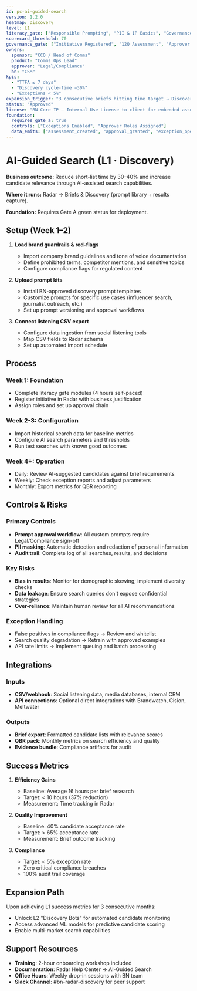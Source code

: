 ```yaml
---
id: pc-ai-guided-search
version: 1.2.0
heatmap: Discovery
level: L1
literacy_gate: ["Responsible Prompting", "PII & IP Basics", "Governance 101"]
scorecard_threshold: 70
governance_gate: ["Initiative Registered", "12Q Assessment", "Approver Sign-off", "Evidence Bundle", "Exceptions On"]
owners:
  sponsor: "CCO / Head of Comms"
  product: "Comms Ops Lead"
  approver: "Legal/Compliance"
  bn: "CSM"
kpis:
  - "TTFA ≤ 7 days"
  - "Discovery cycle-time −30%"
  - "Exceptions < 5%"
expansion_trigger: "3 consecutive briefs hitting time target → Discovery Bots (L2)"
status: "Approved"
license: "BN Core IP – Internal Use License to client for embedded assets"
foundation:
  requires_gate_a: true
  controls: ["Exceptions Enabled", "Approver Roles Assigned"]
  data_emits: ["assessment_created", "approval_granted", "exception_opened"]
---
```


# AI-Guided Search (L1 · Discovery)

**Business outcome:** Reduce short-list time by 30–40% and increase candidate relevance through AI-assisted search capabilities.

**Where it runs:** Radar → Briefs & Discovery (prompt library + results capture).

**Foundation:** Requires Gate A green status for deployment.

## Setup (Week 1–2)

1. **Load brand guardrails & red-flags**
   - Import company brand guidelines and tone of voice documentation
   - Define prohibited terms, competitor mentions, and sensitive topics
   - Configure compliance flags for regulated content

2. **Upload prompt kits**
   - Install BN-approved discovery prompt templates
   - Customize prompts for specific use cases (influencer search, journalist outreach, etc.)
   - Set up prompt versioning and approval workflows

3. **Connect listening CSV export**
   - Configure data ingestion from social listening tools
   - Map CSV fields to Radar schema
   - Set up automated import schedule

## Process

### Week 1: Foundation
- Complete literacy gate modules (4 hours self-paced)
- Register initiative in Radar with business justification
- Assign roles and set up approval chain

### Week 2-3: Configuration
- Import historical search data for baseline metrics
- Configure AI search parameters and thresholds
- Run test searches with known good outcomes

### Week 4+: Operation
- Daily: Review AI-suggested candidates against brief requirements
- Weekly: Check exception reports and adjust parameters
- Monthly: Export metrics for QBR reporting

## Controls & Risks

### Primary Controls
- **Prompt approval workflow**: All custom prompts require Legal/Compliance sign-off
- **PII masking**: Automatic detection and redaction of personal information
- **Audit trail**: Complete log of all searches, results, and decisions

### Key Risks
- **Bias in results**: Monitor for demographic skewing; implement diversity checks
- **Data leakage**: Ensure search queries don't expose confidential strategies
- **Over-reliance**: Maintain human review for all AI recommendations

### Exception Handling
- False positives in compliance flags → Review and whitelist
- Search quality degradation → Retrain with approved examples
- API rate limits → Implement queuing and batch processing

## Integrations

### Inputs
- **CSV/webhook**: Social listening data, media databases, internal CRM
- **API connections**: Optional direct integrations with Brandwatch, Cision, Meltwater

### Outputs
- **Brief export**: Formatted candidate lists with relevance scores
- **QBR pack**: Monthly metrics on search efficiency and quality
- **Evidence bundle**: Compliance artifacts for audit

## Success Metrics

1. **Efficiency Gains**
   - Baseline: Average 16 hours per brief research
   - Target: < 10 hours (37% reduction)
   - Measurement: Time tracking in Radar

2. **Quality Improvement**
   - Baseline: 40% candidate acceptance rate
   - Target: > 65% acceptance rate
   - Measurement: Brief outcome tracking

3. **Compliance**
   - Target: < 5% exception rate
   - Zero critical compliance breaches
   - 100% audit trail coverage

## Expansion Path

Upon achieving L1 success metrics for 3 consecutive months:
- Unlock L2 "Discovery Bots" for automated candidate monitoring
- Access advanced ML models for predictive candidate scoring
- Enable multi-market search capabilities

## Support Resources

- **Training**: 2-hour onboarding workshop included
- **Documentation**: Radar Help Center → AI-Guided Search
- **Office Hours**: Weekly drop-in sessions with BN team
- **Slack Channel**: #bn-radar-discovery for peer support